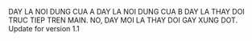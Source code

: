 
DAY LA NOI DUNG CUA A
DAY LA NOI DUNG CUA B
DAY LA THAY DOI TRUC TIEP TREN MAIN.
NO, DAY MOI LA THAY DOI GAY XUNG DOT.
Update for version 1.1

